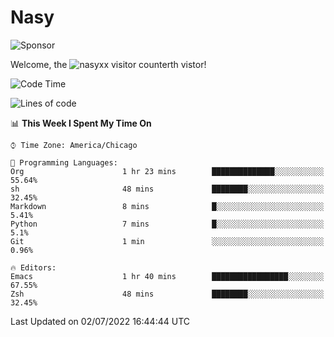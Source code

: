 # Nasy

<!--
<p align="center">
<img height="200" src="https://github-readme-stats.vercel.app/api?username=nasyxx&count_private=true&show_icons=true&theme=dracula&include_all_commits=true"/>
<img height="200" src="https://github-readme-stats.vercel.app/api/top-langs/?username=nasyxx&theme=dracula&hide=html,jupyter+notebook&count_private=true&show_icons=true"/>
</p>

  
----------------
-->

![Sponsor](https://img.shields.io/static/v1.svg?label=Sponsor&message=%E2%9D%A4&logo=GitHub&style=flat&color=pink)
 
Welcome, the ![nasyxx visitor counter](https://count.getloli.com/get/@nasyxx?theme=rule34)th vistor!
 
<!--START_SECTION:waka-->
![Code Time](http://img.shields.io/badge/Code%20Time-2%2C497%20hrs%207%20mins-blue)

![Lines of code](https://img.shields.io/badge/From%20Hello%20World%20I%27ve%20Written-5%20Million%20lines%20of%20code-blue)

📊 **This Week I Spent My Time On** 

```text
⌚︎ Time Zone: America/Chicago

💬 Programming Languages: 
Org                      1 hr 23 mins        ██████████████░░░░░░░░░░░   55.64% 
sh                       48 mins             ████████░░░░░░░░░░░░░░░░░   32.45% 
Markdown                 8 mins              █░░░░░░░░░░░░░░░░░░░░░░░░   5.41% 
Python                   7 mins              █░░░░░░░░░░░░░░░░░░░░░░░░   5.1% 
Git                      1 min               ░░░░░░░░░░░░░░░░░░░░░░░░░   0.96%

🔥 Editors: 
Emacs                    1 hr 40 mins        █████████████████░░░░░░░░   67.55% 
Zsh                      48 mins             ████████░░░░░░░░░░░░░░░░░   32.45%

```


 Last Updated on 02/07/2022 16:44:44 UTC
<!--END_SECTION:waka-->

<!-- ![visitors](https://visitor-badge.laobi.icu/badge?page_id=nasyxx.nasyxx) -->
